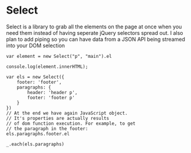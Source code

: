 Select
======

Select is a library to grab all the elements on the page at once when you need them instead of having seperate jQuery selectors spread out. I also plan to add piping so you can have data from a JSON API being streamed into your DOM selection


```
var element = new Select("p", "main").el

console.log(element.innerHTML);

var els = new Select({
    footer: 'footer',
    paragraphs: {
        header: 'header p',
        footer: 'footer p'
    }
})
// At the end we have again JavaScript object.
// It's properties are actually results
// of dom function execution. For example, to get
// the paragraph in the footer:
els.paragraphs.footer.el

_.each(els.paragraphs)
```